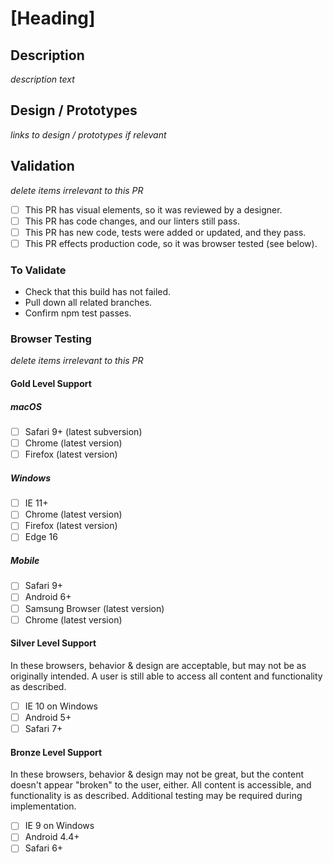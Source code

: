 # [Heading]

## Description

_description text_

## Design / Prototypes

_links to design / prototypes if relevant_

## Validation

_delete items irrelevant to this PR_

* [ ] This PR has visual elements, so it was reviewed by a designer.
* [ ] This PR has code changes, and our linters still pass.
* [ ] This PR has new code, tests were added or updated, and they pass.
* [ ] This PR effects production code, so it was browser tested (see below).

### To Validate

* Check that this build has not failed.
* Pull down all related branches.
* Confirm npm test passes.

### Browser Testing

_delete items irrelevant to this PR_

#### Gold Level Support

##### macOS

* [ ] Safari 9+ (latest subversion)
* [ ] Chrome (latest version)
* [ ] Firefox (latest version)

##### Windows

* [ ] IE 11+
* [ ] Chrome (latest version)
* [ ] Firefox (latest version)
* [ ] Edge 16

##### Mobile

* [ ] Safari 9+
* [ ] Android 6+
* [ ] Samsung Browser (latest version)
* [ ] Chrome (latest version)

#### Silver Level Support
In these browsers, behavior & design are acceptable, but may not be as originally intended. A user is still able to access all content and functionality as described.

* [ ] IE 10 on Windows
* [ ] Android 5+
* [ ] Safari 7+

#### Bronze Level Support

In these browsers, behavior & design may not be great, but the content doesn't appear "broken" to the user, either. All content is accessible, and functionality is as described. Additional testing may be required during implementation.

* [ ] IE 9 on Windows
* [ ] Android 4.4+
* [ ] Safari 6+
